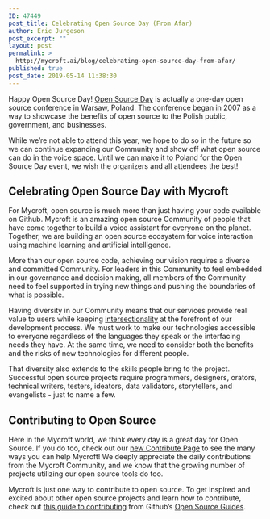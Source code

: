 ```yaml
---
ID: 47449
post_title: Celebrating Open Source Day (From Afar)
author: Eric Jurgeson
post_excerpt: ""
layout: post
permalink: >
  http://mycroft.ai/blog/celebrating-open-source-day-from-afar/
published: true
post_date: 2019-05-14 11:38:30
---
```

Happy Open Source Day! <a href="https://opensourceday.pl/" target="_blank" rel="noopener noreferrer">Open Source Day</a> is actually a one-day open source conference in Warsaw, Poland. The conference began in 2007 as a way to showcase the benefits of open source to the Polish public, government, and businesses.

While we’re not able to attend this year, we hope to do so in the future so we can continue expanding our Community and show off what open source can do in the voice space. Until we can make it to Poland for the Open Source Day event, we wish the organizers and all attendees the best!
<h2>Celebrating Open Source Day with Mycroft</h2>
For Mycroft, open source is much more than just having your code available on Github. Mycroft is an amazing open source Community of people that have come together to build a voice assistant for everyone on the planet. Together, we are building an open source ecosystem for voice interaction using machine learning and artificial intelligence.

More than our open source code, achieving our vision requires a diverse and committed Community. For leaders in this Community to feel embedded in our governance and decision making, all members of the Community need to feel supported in trying new things and pushing the boundaries of what is possible.

Having diversity in our Community means that our services provide real value to users while keeping <a href="https://www.ywboston.org/2017/03/what-is-intersectionality-and-what-does-it-have-to-do-with-me/" target="_blank" rel="noopener noreferrer">intersectionality</a> at the forefront of our development process. We must work to make our technologies accessible to everyone regardless of the languages they speak or the interfacing needs they have. At the same time, we need to consider both the benefits and the risks of new technologies for different people.

That diversity also extends to the skills people bring to the project. Successful open source projects require programmers, designers, orators, technical writers, testers, ideators, data validators, storytellers, and evangelists - just to name a few.
<h2>Contributing to Open Source</h2>
Here in the Mycroft world, we think every day is a great day for Open Source. If you do too, check out our <a href="https://mycroft.ai/contribute/" target="_blank" rel="noopener noreferrer">new Contribute Page</a> to see the many ways you can help Mycroft! We deeply appreciate the daily contributions from the Mycroft Community, and we know that the growing number of projects utilizing our open source tools do too.

Mycroft is just one way to contribute to open source. To get inspired and excited about other open source projects and learn how to contribute, check out <a href="https://opensource.guide/how-to-contribute/" target="_blank" rel="noopener noreferrer">this guide to contributing</a> from Github’s <a href="https://opensource.guide/">Open Source Guides</a>.
